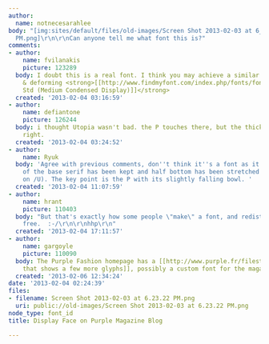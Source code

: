 ```yaml
---
author:
  name: notnecesarahlee
body: "[img:sites/default/files/old-images/Screen Shot 2013-02-03 at 6_6302.23.22
  PM.png]\r\n\r\nCan anyone tell me what font this is?"
comments:
- author:
    name: fvilanakis
    picture: 123289
  body: I doubt this is a real font. I think you may achieve a similar result by customizing
    & deforming <strong>[[http://www.findmyfont.com/index.php/fonts/font-preview?fset=Adobe&ffam=Kepler%20Std%20-%20Medium%20Condensed%20Display&fid=169b85c5996573a64a09fb8b95c66df4&fsize=60&text=PURPLE.FR&fit=1|Kepler
    Std (Medium Condensed Display)]]</strong>
  created: '2013-02-04 03:16:59'
- author:
    name: defiantone
    picture: 126244
  body: i thought Utopia wasn't bad. the P touches there, but the thick/thins aren't
    right.
  created: '2013-02-04 03:24:52'
- author:
    name: Ryuk
  body: 'Agree with previous comments, don''t think it''s a font as it. Top half part
    of the base serif has been kept and half bottom has been stretched (really obvious
    on /U). The key point is the P with its slightly falling bowl. '
  created: '2013-02-04 11:07:59'
- author:
    name: hrant
    picture: 110403
  body: "But that's exactly how some people \"make\" a font, and redistribute it for
    free.  :-/\r\n\r\nhhp\r\n"
  created: '2013-02-04 17:11:57'
- author:
    name: gargoyle
    picture: 110090
  body: The Purple Fashion homepage has a [[http://www.purple.fr/filestorage/cache/homepage/sections/tmp_slides/p128077720oz/p128077720oz_1026_577_crop.jpeg|photo
    that shows a few more glyphs]], possibly a custom font for the magazine?
  created: '2013-02-06 12:34:24'
date: '2013-02-04 02:24:39'
files:
- filename: Screen Shot 2013-02-03 at 6.23.22 PM.png
  uri: public://old-images/Screen Shot 2013-02-03 at 6.23.22 PM.png
node_type: font_id
title: Display Face on Purple Magazine Blog

---
```

